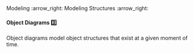 <link rel="stylesheet" href="{{baseUrl}}/css/textbook.css">

<div class="website-content">

<div id="path">Modeling :arrow_right: Modeling Structures :arrow_right:</div>

<div id="title">

#### Object Diagrams :three:

</div>

<div id="body">

Object diagrams model object structures that exist at a given moment of time.

<dynamic-panel src="../../../uml/objectDiagrams/objectStructures/embed.md" header="UML: Object Diagrams: Object Structures" is-open></dynamic-panel>

</div>

<div id="extras">
<div>

</div>
